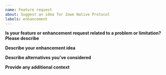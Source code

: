 ```yaml
---
name: Feature request
about: Suggest an idea for Zowe Native Protocol
labels: enhancement
---
```


<!-- Thanks for deciding to open an issue. Before submitting, please complete the following information. -->

**Is your feature or enhancement request related to a problem or limitation? Please describe**

<!-- A clear and concise description of the problem or limitation. Example: I'm frustrated when [...] happens, or I wish I was able to [...] with Zowe -->

**Describe your enhancement idea**

<!-- A clear and concise description of what you want to happen, such as the task you are trying to complete. -->

**Describe alternatives you've considered**

<!-- A clear and concise description of any alternative solutions or workarounds you've used to overcome the problem or limitation. -->

**Provide any additional context**

<!-- Add any other context (code snippets, error messages, sample outputs, screenshots) about the request here. -->

